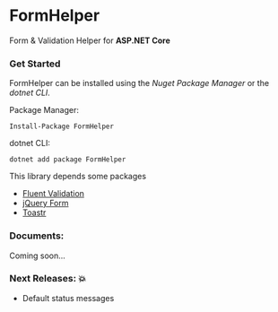 # FormHelper
Form &amp; Validation Helper for **ASP.NET Core**

### Get Started

FormHelper can be installed using the *Nuget Package Manager* or the *dotnet CLI*.

Package Manager:
```
Install-Package FormHelper
```

dotnet CLI:
```
dotnet add package FormHelper
```

This library depends some packages
- [Fluent Validation](https://github.com/JeremySkinner/FluentValidation)
- [jQuery Form](https://github.com/jquery-form/form)
- [Toastr](https://github.com/CodeSeven/toastr)

### Documents:
Coming soon...

### Next Releases: :boom:
- Default status messages

